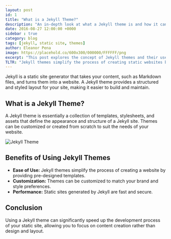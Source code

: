 ```yaml
---
layout: post
id: 1
title: "What is a Jekyll Theme?"
description: "An in-depth look at what a Jekyll theme is and how it can be used to build static websites."
date: 2016-08-27 12:00:00 +0000
sidebar : true
category: blog
tags: [jekyll, static site, themes]
author: Eleanor Pena
image: https://placehold.co/600x300/000000/FFFFFF/png
excerpt: "This post explores the concept of Jekyll themes and their use in static site generation."
TLTR: "Jekyll themes simplify the process of creating static websites by providing pre-designed templates."
---
```


Jekyll is a static site generator that takes your content, such as Markdown files, and turns them into a website. A Jekyll theme provides a structured and styled layout for your site, making it easier to build and maintain.

## What is a Jekyll Theme?

A Jekyll theme is essentially a collection of templates, stylesheets, and assets that define the appearance and structure of a Jekyll site. Themes can be customized or created from scratch to suit the needs of your website.

![Jekyll Theme](https://via.placeholder.com/800x450)

## Benefits of Using Jekyll Themes

- **Ease of Use:** Jekyll themes simplify the process of creating a website by providing pre-designed templates.
- **Customization:** Themes can be customized to match your brand and style preferences.
- **Performance:** Static sites generated by Jekyll are fast and secure.

## Conclusion

Using a Jekyll theme can significantly speed up the development process of your static site, allowing you to focus on content creation rather than design and layout.
